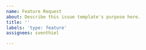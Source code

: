 ```yaml
---
name: Feature Request
about: Describe this issue template's purpose here.
title: ''
labels: 'type: feature'
assignees: sventhiel

---
```




